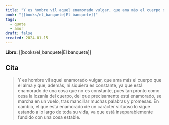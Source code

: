 ```yaml
---
title: "Y es hombre vil aquel enamorado vulgar, que ama más el cuerpo que el alma y que,..."
book: "[[books/el_banquete|El banquete]]"
tags:
  - quote
  - amor
draft: false
created: 2024-01-15
---
```


**Libro:** [[books/el_banquete|El banquete]]

## Cita
> Y es hombre vil aquel enamorado vulgar, que ama más el cuerpo que el alma y que, además, ni siquiera es constante, ya que está enamorado de una cosa que no es constante, pues tan pronto como cesa la lozanía del cuerpo, del que precisamente está enamorado, se marcha en un vuelo, tras mancillar muchas palabras y promesas. En cambio, el que está enamorado de un carácter virtuoso lo sigue estando a lo largo de toda su vida, va que está inseparablemente fundido con una cosa estable.
